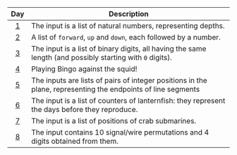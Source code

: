 | Day                                        | Description                                                                                                  |
| :-:                                        | -                                                                                                            |
| [1](2021_descriptions_with_tests.md#day-1) | The input is a list of natural numbers, representing depths.                                                 |
| [2](2021_descriptions_with_tests.md#day-2) | A list of `forward`, `up` and `down`, each followed by a number.                                             |
| [3](2021_descriptions_with_tests.md#day-3) | The input is a list of binary digits, all having the same length (and possibly starting with `0` digits).    |
| [4](2021_descriptions_with_tests.md#day-4) | Playing Bingo against the squid!                                                                             |
| [5](2021_descriptions_with_tests.md#day-5) | The inputs are lists of pairs of integer positions in the plane, representing the endpoints of line segments |
| [6](2021_descriptions_with_tests.md#day-6) | The input is a list of counters of lanternfish: they represent the days before they reproduce.               |
| [7](2021_descriptions_with_tests.md#day-7) | The input is a list of positions of crab submarines.                                                         |
| [8](2021_descriptions_with_tests.md#day-8) | The input contains 10 signal/wire permutations and 4 digits obtained from them.                              |
